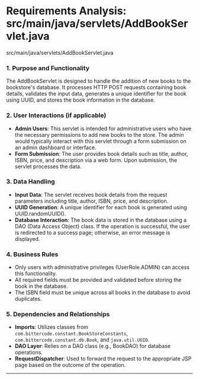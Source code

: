 # Requirements Analysis: src/main/java/servlets/AddBookServlet.java

src/main/java/servlets/AddBookServlet.java
### 1. Purpose and Functionality
The AddBookServlet is designed to handle the addition of new books to the bookstore's database. It processes HTTP POST requests containing book details, validates the input data, generates a unique identifier for the book using UUID, and stores the book information in the database.

### 2. User Interactions (if applicable)
- **Admin Users**: This servlet is intended for administrative users who have the necessary permissions to add new books to the store. The admin would typically interact with this servlet through a form submission on an admin dashboard or interface.
- **Form Submission**: The user provides book details such as title, author, ISBN, price, and description via a web form. Upon submission, the servlet processes the data.

### 3. Data Handling
- **Input Data**: The servlet receives book details from the request parameters including title, author, ISBN, price, and description.
- **UUID Generation**: A unique identifier for each book is generated using UUID.randomUUID().
- **Database Interaction**: The book data is stored in the database using a DAO (Data Access Object) class. If the operation is successful, the user is redirected to a success page; otherwise, an error message is displayed.

### 4. Business Rules
- Only users with administrative privileges (UserRole.ADMIN) can access this functionality.
- All required fields must be provided and validated before storing the book in the database.
- The ISBN field must be unique across all books in the database to avoid duplicates.

### 5. Dependencies and Relationships
- **Imports**: Utilizes classes from `com.bittercode.constant.BookStoreConstants`, `com.bittercode.constant.db.Book`, and `java.util.UUID`.
- **DAO Layer**: Relies on a DAO class (e.g., BookDAO) for database operations.
- **RequestDispatcher**: Used to forward the request to the appropriate JSP page based on the outcome of the operation.

---